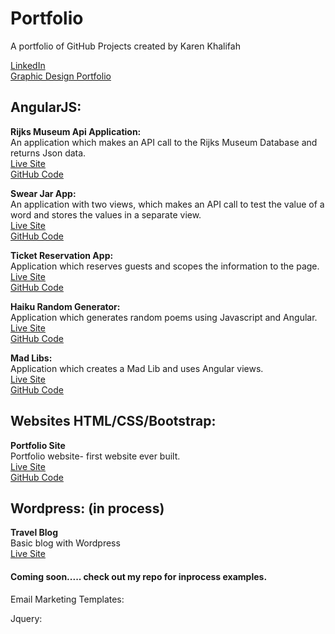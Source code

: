 # Portfolio
A portfolio of GitHub Projects created by Karen Khalifah

<a href="https://www.linkedin.com/in/karen-khalifah/" target="_blank">LinkedIn</a> <br>
<a href="https://www.behance.net/karenkhali07d1" target="_blank">Graphic Design Portfolio</a>

<h2>AngularJS:</h2>  

<strong>Rijks Museum Api Application:</strong> <br>
An application which makes an API call to the Rijks Museum Database and returns Json data. <br>
<a href="https://kkhalifah.github.io/Rijks-Museum-API/">Live Site</a> <br>
<a href="https://github.com/kkhalifah/Rijks-Museum-API">GitHub Code</a>

<strong>Swear Jar App:</strong>  <br>
An application with two views, which makes an API call to test the value of a word and stores the values in a separate view.<br>
<a href="https://kkhalifah.github.io/Final-Project/#!/index">Live Site</a> <br>
<a href="https://github.com/kkhalifah/Final-Project">GitHub Code</a>

<strong>Ticket Reservation App:</strong>  <br>
Application which reserves guests and scopes the information to the page.<br>
<a href="https://kkhalifah.github.io/reservation-ticket-app/">Live Site</a> <br>
<a href="https://github.com/kkhalifah/reservation-ticket-app">GitHub Code</a>

<strong>Haiku Random Generator:</strong>  <br>
Application which generates random poems using Javascript and Angular.<br>
<a href="https://kkhalifah.github.io/Haiku-Random-Generator/">Live Site</a> <br>
<a href="https://github.com/kkhalifah/Haiku-Random-Generator">GitHub Code</a>

<strong>Mad Libs:</strong>  <br>
Application which creates a Mad Lib and uses Angular views.<br>
<a href="https://kkhalifah.github.io/Mad-Libs/#!/form">Live Site</a> <br>
<a href="https://github.com/kkhalifah/Mad-Libs">GitHub Code</a>

<h2>Websites HTML/CSS/Bootstrap:</h2>
<strong>Portfolio Site</strong>  <br>
Portfolio website- first website ever built.<br>
<a href="https://kkhalifah.github.io/Khalifah-Portfolio-First/">Live Site</a> <br>
<a href="https://github.com/kkhalifah/Khalifah-Portfolio-First">GitHub Code</a>

<h2>Wordpress: (in process)</h2>
<strong>Travel Blog</strong>  <br>
Basic blog with Wordpress<br>
<a href="https://karenkhalifah.wordpress.com/">Live Site</a>

<h4> Coming soon..... check out my repo for inprocess examples. </h4>

Email Marketing Templates:

Jquery:
